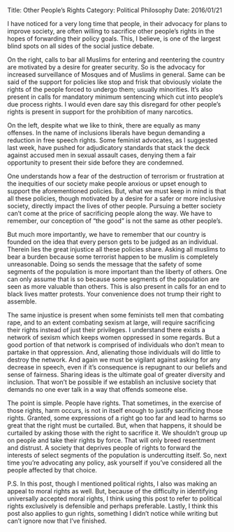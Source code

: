 Title: Other People’s Rights
Category: Political Philosophy
Date: 2016/01/21

I have noticed for a very long time that people, in their advocacy for plans to improve society, are often willing to sacrifice other people’s rights in the hopes of forwarding their policy goals. This, I believe, is one of the largest blind spots on all sides of the social justice debate.

On the right, calls to bar all Muslims for entering and reentering the country are motivated by a desire for greater security. So is the advocacy for increased surveillance of Mosques and of Muslims in general. Same can be said of the support for policies like stop and frisk that obviously violate the rights of the people forced to undergo them; usually minorities. It’s also present in calls for mandatory minimum sentencing which cut into people’s due process rights. I would even dare say this disregard for other people’s rights is present in support for the prohibition of many narcotics.

On the left, despite what we like to think, there are equally as many offenses. In the name of inclusions liberals have begun demanding a reduction in free speech rights. Some feminist advocates, as I suggested last week, have pushed for adjudicatory standards that stack the deck against accused men in sexual assault cases, denying them a fair opportunity to present their side before they are condemned.

One understands how a fear of the destruction of terrorism or frustration at the inequities of our society make people anxious or upset enough to support the aforementioned policies. But, what we must keep in mind is that all these policies, though motivated by a desire for a safer or more inclusive society, directly impact the lives of other people. Pursuing a better society can’t come at the price of sacrificing people along the way. We have to remember, our conception of “the good” is not the same as other people’s.

But much more importantly, we have to remember that our country is founded on the idea that every person gets to be judged as an individual. Therein lies the great injustice all these policies share. Asking all muslims to bear a burden because some terrorist happen to be muslim is completely unreasonable. Doing so sends the message that the safety of some segments of the population is more important than the liberty of others. One can only assume that is so because some segments of the population are seen as more valuable than others. This is also present in calls for an end to black lives matter protests. Your convenience does not trump their right to assemble.

The same injustice is present when some feminists tell men that combating rape, and to an extent combating sexism at large, will require sacrificing their rights instead of just their privileges. I understand there exists a network of sexism which keeps women oppressed in some regards. But a good portion of that network is comprised of individuals who don’t mean to partake in that oppression. And, alienating those individuals will do little to destroy the network. And again we must be vigilant against asking for any decrease in speech, even if it’s consequence is repugnant to our beliefs and sense of fairness. Sharing ideas is the ultimate goal of greater diversity and inclusion. That won’t be possible if we establish an inclusive society that demands no one ever talk in a way that offends someone else.

The point is simple. People have rights. That sometimes, in the exercise of those rights, harm occurs, is not in itself enough to justify sacrificing those rights. Granted, some expressions of a right go too far and lead to harms so great that the right must be curtailed. But, when that happens, it should be curtailed by asking those with the right to sacrifice it. We shouldn’t group up on people and take their rights by force. That will only breed resentment and distrust. A society that deprives people of rights to forward the interests of select segments of the population is undercutting itself. So, next time you’re advocating any policy, ask yourself if you’ve considered all the people affected by that choice.

P.S. In this post, though I mentioned political rights, I also was making an appeal to moral rights as well. But, because of the difficulty in identifying universally accepted moral rights, I think using this post to refer to political rights exclusively is defensible and perhaps preferable. Lastly, I think this post also applies to gun rights, something I didn’t notice while writing but can’t ignore now that I’ve finished.
